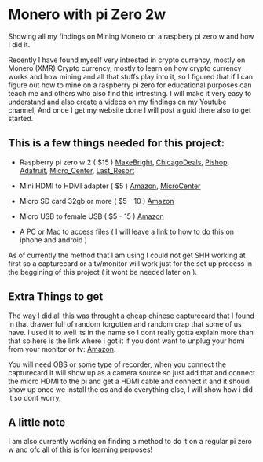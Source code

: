 # Monero with pi Zero 2w
 
Showing all my findings on Mining Monero on a raspbery pi zero w and how I did it.

Recently I have found myself very intrested in crypto currency, mostly on Monero (XMR) Crypto currency, mostly to learn on how crypto currency works and how mining and all that stuffs play into it, so I figured that if I can figure out how to mine on a raspberry pi zero for educational purposes can teach me and others who also find this intresting. I will make it very easy to understand and also create a videos on my findings on my Youtube channel, And once I get my website done I will post a guid there also to get started.

## This is a few things needed for this project:
- Raspberry pi zero w 2 ( $15 ) 
[MakeBright](https://makerbright.com/raspberry-pi-zero-2-w-.html), [ChicagoDeals](https://chicagodist.com/products/raspberry-pi-zero-2?variant=39620996923471), [Pishop](https://www.pishop.us/product/raberry-pi-zero-2-w/), [Adafruit](https://www.adafruit.com/product/5291), [Micro_Center](https://www.microcenter.com/search/search_results.aspx?Ntt=Raspberry+Pi+Zero+2+W), [Last_Resort](https://www.amazon.com/dp/B09LH5SBPS/ref=cm_sw_r_cp_api_glt_fabc_AJ5ZC8AASWMYPV4DDD1F)

- Mini HDMI to HDMI adapter ( $5 )
[Amazon](https://www.amazon.com/dp/B07GGG5JWS/ref=cm_sw_r_cp_api_glt_fabc_QNPST05D0XE0DXW39N4E?_encoding=UTF8&psc=1), [MicroCenter](https://www.microcenter.com/search/search_results.aspx?N=&cat=&ntt=Mini+hdmi+to+hdmi)

- Micro SD card 32gb or more ( $5 - 10 )
[Amazon](https://www.amazon.com/dp/B07K81Z6DF/ref=cm_sw_r_cp_api_glt_fabc_3DJ9AZDCQW52NWA4YNZC)

- Micro USB to female USB ( $5 - 15 )
[Amazon](https://www.amazon.com/dp/B00N9S9Z0G/ref=cm_sw_r_cp_api_glt_fabc_HJVME91D0SS6RBCV1Y5P?_encoding=UTF8&psc=1)

- A PC or Mac to access files ( I will leave a link to how to do this on iphone and android )

As of currently the method that I am using I could not get SHH working at first so a capturecard or a tv/monitor will work just for the set up process in the beggining of this project ( it wont be needed later on ).

## Extra Things to get

The way I did all this was throught a cheap chinese capturecard that I found in that drawer full of random forgotten and random crap that some of us have. I used it to well its in the name so I dont really gotta explain more than that so here is the link where i got it if you dont want to unplug your hdmi from your monitor or tv: [Amazon](https://www.amazon.com/dp/B08L19KCFJ/ref=cm_sw_r_cp_api_glt_fabc_YVSB0SZ94A8NMFDGDWBV).

You will need OBS or some type of recorder, when you connect the capturecard it will show up as a camera source so just add that and connect the micro HDMI to the pi and get a HDMI cable and connect it and it shoudl show up once we install the os and do everything else, I will show how i did it so dont worry.

## A little note

I am also currently working on finding a method to do it on a regular pi zero w and ofc all of this is for learning perposes!



